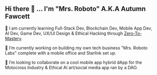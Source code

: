 ## Hi there 👋 ... I'm "Mrs. Roboto" A.K.A Autumn Fawcett 


🌱 I am currently learning Full-Stack Dev, Blockchain Dev, Mobile App Dev, AI Dev, Game Dev, UX/UI Design & Ethical Hacking through [Zero-To-Mastery](https://academy.zerotomastery.io/a/aff_xzw29mh1/external?affcode=441520_hpzbv2qd). 

🔭 I’m currently working on building my own tech business "Mrs. Roboto Labs" complete with a mobile office and Starlink set up.

👯 I’m looking to collaborate on a cool mobile app hybrid dApp for the Motocross Industry & Ethical AI art/social media app ran by a DAO.

<!--
**AutumnFawcett/AutumnFawcett** is a ✨ _special_ ✨ repository because its `README.md` (this file) appears on your GitHub profile.

Here are some ideas to get you started:

- 🔭 I’m currently working on ...
- 🌱 I’m currently learning ...
- 👯 I’m looking to collaborate on ...
- 🤔 I’m looking for help with ...
- 💬 Ask me about ...
- 📫 How to reach me: ...
- 😄 Pronouns: ...
- ⚡ Fun fact: ...
-->
